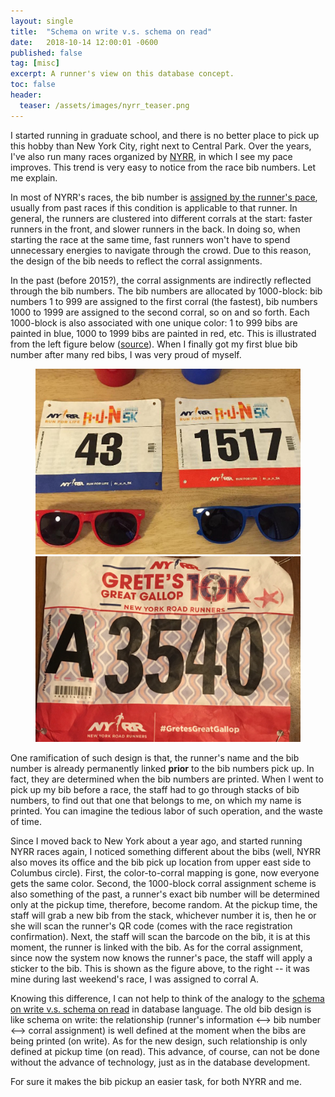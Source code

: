 ```yaml
---
layout: single
title:  "Schema on write v.s. schema on read"
date:   2018-10-14 12:00:01 -0600
published: false
tag: [misc]
excerpt: A runner's view on this database concept.
toc: false
header:
  teaser: /assets/images/nyrr_teaser.png
---
```

I started running in graduate school, and there is no better place to pick up this hobby than New York City, right next to Central Park. Over the years, I've also run many races organized by [NYRR](https://www.nyrr.org/), in which I see my pace improves. This trend is very easy to notice from the race bib numbers. Let me explain.

In most of NYRR's races, the bib number is [assigned by the runner's pace](https://help.nyrr.org/customer/en/portal/articles/2070899-how-is-my-corral-assignment-determined-), usually from past races if this condition is applicable to that runner. In general, the runners are clustered into different corrals at the start: faster runners in the front, and slower runners in the back. In doing so, when starting the race at the same time, fast runners won't have to spend unnecessary energies to navigate through the crowd. Due to this reason, the design of the bib needs to reflect the corral assignments.   

In the past (before 2015?), the corral assignments are indirectly reflected through the bib numbers. The bib numbers are allocated by 1000-block: bib numbers 1 to 999 are assigned to the first corral (the fastest), bib numbers 1000 to 1999 are assigned to the second corral, so on and so forth. Each 1000-block is also associated with one unique color: 1 to 999 bibs are painted in blue, 1000 to 1999 bibs are painted in red, etc. This is illustrated from the left figure below ([source](http://racepacejess.com/2015-nyrr-r-u-n-5k-recap-pr-maybe/)). When I finally got my first blue bib number after many red bibs, I was very proud of myself.

<figure class="half">
<a href="/assets/images/nyrr_old_bib.jpg"><img src="/assets/images/nyrr_old_bib.jpg" ></a>
<a href="/assets/images/nyrr_new_bib.jpg"><img src="/assets/images/nyrr_new_bib.jpg"></a>
</figure>

One ramification of such design is that, the runner's name and the bib number is already permanently linked **prior** to the bib numbers pick up. In fact, they are determined when the bib numbers are printed. When I went to pick up my bib before a race, the staff had to go through stacks of bib numbers, to find out that one that belongs to me, on which my name is printed. You can imagine the tedious labor of such operation, and the waste of time. 

Since I moved back to New York about a year ago, and started running NYRR races again, I noticed something different about the bibs (well, NYRR also moves its office and the bib pick up location from upper east side to Columbus circle). First, the color-to-corral mapping is gone, now everyone gets the same color. Second, the 1000-block corral assignment scheme is also something of the past, a runner's exact bib number will be determined only at the pickup time, therefore, become random. At the pickup time, the staff will grab a new bib from the stack, whichever number it is, then he or she will scan the runner's QR code (comes with the race registration confirmation). Next, the staff will scan the barcode on the bib, it is at this moment, the runner is linked with the bib. As for the corral assignment, since now the system now knows the runner's pace, the staff will apply a sticker to the bib. This is shown as the figure above, to the right -- it was mine during last weekend's race, I was assigned to corral A.

Knowing this difference, I can not help to think of the analogy to the [schema on write v.s. schema on read](https://www.thomashenson.com/schema-read-vs-schema-write-explained/) in database language. The old bib design is like schema on write: the relationship (runner's information <--> bib number <--> corral assignment) is well defined at the moment when the bibs are being printed (on write). As for the new design, such relationship is only defined at pickup time (on read). This advance, of course, can not be done without the advance of technology, just as in the database development.

For sure it makes the bib pickup an easier task, for both NYRR and me.

